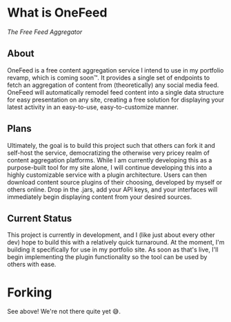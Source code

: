 # What is OneFeed
*The Free Feed Aggregator*
## About
OneFeed is a free content aggregation service I intend to use in my portfolio revamp, which is coming soon™. It provides a single set of endpoints to fetch an aggregation of content from (theoretically) any social media feed. 
OneFeed will automatically remodel feed content into a single data structure for easy presentation on any site, creating a free solution for displaying your latest activity in an easy-to-use, easy-to-customize manner.

## Plans
Ultimately, the goal is to build this project such that others can fork it and self-host the service, democratizing the otherwise very pricey realm of content aggregation platforms. While I am currently developing this as a 
purpose-built tool for my site alone, I will continue developing this into a highly customizable service with a plugin architecture. Users can then download content source plugins of their choosing, developed by myself or 
others online. Drop in the .jars, add your API keys, and your interfaces will immediately begin displaying content from your desired sources.

## Current Status
This project is currently in development, and I (like just about every other dev) hope to build this with a relatively quick turnaround. At the moment, I'm building it specifically for use in my portfolio site. As soon as 
that's live, I'll begin implementing the plugin functionality so the tool can be used by others with ease.

# Forking
See above! We're not there quite yet 😅.
